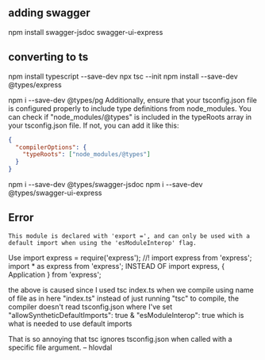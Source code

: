 

## adding swagger
npm install swagger-jsdoc swagger-ui-express

## converting to ts
npm install typescript --save-dev
npx tsc --init
npm install --save-dev @types/express

npm i --save-dev @types/pg
Additionally, ensure that your tsconfig.json file is configured properly to include type definitions from node_modules. You can check if "node_modules/@types" is included in the typeRoots array in your tsconfig.json file. If not, you can add it like this:

```json
{
  "compilerOptions": {
    "typeRoots": ["node_modules/@types"]
  }
}
```

npm i --save-dev @types/swagger-jsdoc
npm i --save-dev @types/swagger-ui-express


## Error
    This module is declared with 'export =', and can only be used with a default import when using the 'esModuleInterop' flag.

Use 
import express = require('express'); //! import express from 'express';
import * as express from 'express';
INSTEAD OF
import express, { Application } from 'express';


the above is caused since I used tsc index.ts
when we compile using name of file as in here "index.ts" instead of just running "tsc" to compile, the compiler doesn't read tsconfig.json where I've set "allowSyntheticDefaultImports": true & "esModuleInterop": true which is what is needed to use default imports

  That is so annoying that tsc ignores tsconfig.json when called with a specific file argument. – hlovdal